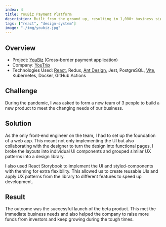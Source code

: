 ```yaml
---
index: 4
title: YouBiz Payment Platform
description: Built from the ground up, resulting in 1,000+ business sign-ups, and expanding B2B capabilities.
tags: ["react", "design-system"]
image: "./img/youbiz.jpg"
---
```


## Overview

- Project: [YouBiz](https://www.you.co/biz/) (Cross-border payment application)
- Company: [YouTrip](https://www.you.co/)
- Technologies Used: [React](https://react.dev/), Redux, [Ant Design](https://ant.design/), Jest, ​​PostgreSQL, [Vite](https://vitejs.dev/), Kubernetes, Docker, GitHub Actions

## Challenge

During the pandemic, I was asked to form a new team of 3 people to build a new product to meet the changing needs of our business.

## Solution

As the only front-end engineer on the team, I had to set up the foundation of a web app. This meant not only implementing the UI but also collaborating with the designer to turn the design into functional pages. I broke the layouts into individual UI components and grouped similar UX patterns into a design library.

I also used React Storybook to implement the UI and styled-components with theming for extra flexibility. This allowed us to create reusable UIs and apply UX patterns from the library to different features to speed up development.

## Result

The outcome was the successful launch of the beta product. This met the immediate business needs and also helped the company to raise more funds from investors and keep growing during the tough times.
